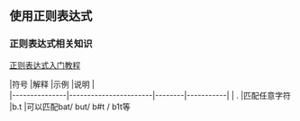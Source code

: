 ## 使用正则表达式

### 正则表达式相关知识

[正则表达式入门教程](https://deerchao.cn/tutorials/regex/regex.htm)

|符号        |解释             |示例          |说明
        |      
|---------------|-----------------------|--------|-----------|
| .            |匹配任意字符          |b.t         |可以匹配bat/ but/ b#t / b1t等
